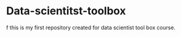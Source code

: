 # Data-scientitst-toolbox
f
this is my first repository created for data scientist tool box course. 
